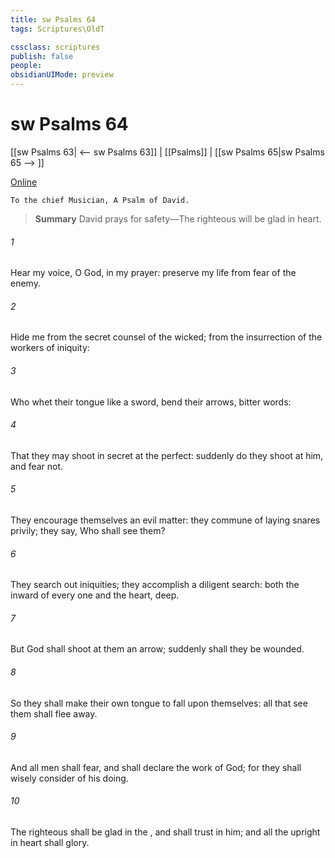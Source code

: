 ```yaml
---
title: sw Psalms 64
tags: Scriptures\OldT

cssclass: scriptures
publish: false
people:
obsidianUIMode: preview
---
```


# sw Psalms 64
[[sw Psalms 63| <-- sw Psalms 63]] | [[Psalms]] | [[sw Psalms 65|sw Psalms 65 --> ]]

[Online](https://churchofjesuschrist.org/study/scriptures/ot/ps/64?lang=eng)

```
To the chief Musician, A Psalm of David.
```

> __Summary__
David prays for safety—The righteous will be glad in heart.

###### 1 
Hear my voice, O God, in my prayer: preserve my life from fear of the enemy.

###### 2 
Hide me from the secret counsel of the wicked; from the insurrection of the workers of iniquity:

###### 3 
Who whet their tongue like a sword,  bend  their arrows,  bitter words:

###### 4 
That they may shoot in secret at the perfect: suddenly do they shoot at him, and fear not.

###### 5 
They encourage themselves  an evil matter: they commune of laying snares privily; they say, Who shall see them?

###### 6 
They search out iniquities; they accomplish a diligent search: both the inward  of every one  and the heart,  deep.

###### 7 
But God shall shoot at them  an arrow; suddenly shall they be wounded.

###### 8 
So they shall make their own tongue to fall upon themselves: all that see them shall flee away.

###### 9 
And all men shall fear, and shall declare the work of God; for they shall wisely consider of his doing.

###### 10 
The righteous shall be glad in the , and shall trust in him; and all the upright in heart shall glory.

